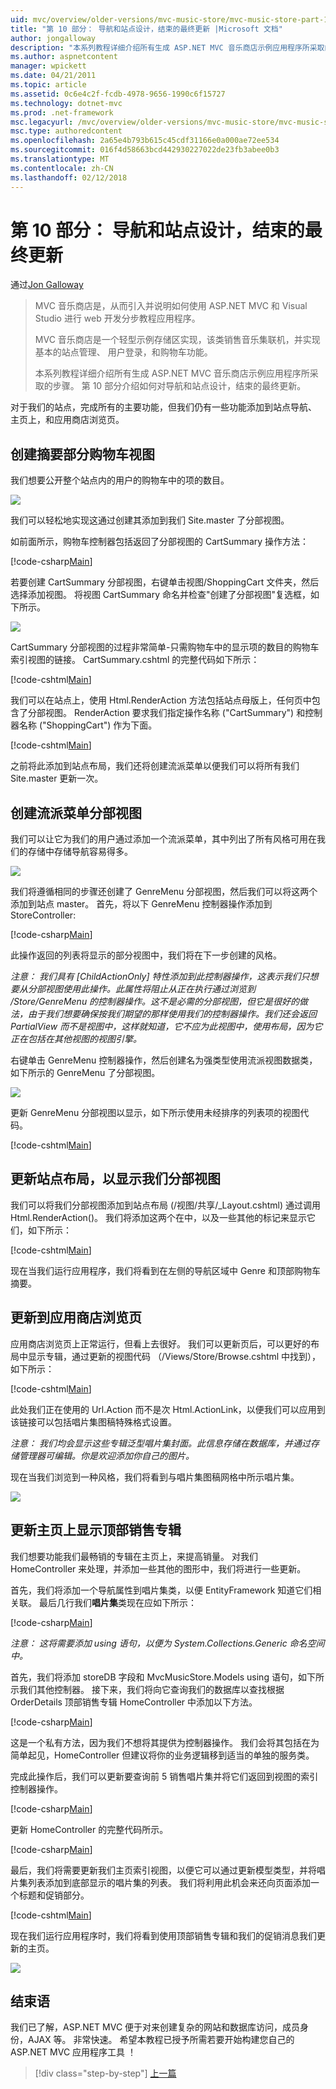 ```yaml
---
uid: mvc/overview/older-versions/mvc-music-store/mvc-music-store-part-10
title: "第 10 部分： 导航和站点设计，结束的最终更新 |Microsoft 文档"
author: jongalloway
description: "本系列教程详细介绍所有生成 ASP.NET MVC 音乐商店示例应用程序所采取的步骤。 第 10 部分介绍对导航和 s。 最后更新..."
ms.author: aspnetcontent
manager: wpickett
ms.date: 04/21/2011
ms.topic: article
ms.assetid: 0c6e4c2f-fcdb-4978-9656-1990c6f15727
ms.technology: dotnet-mvc
ms.prod: .net-framework
msc.legacyurl: /mvc/overview/older-versions/mvc-music-store/mvc-music-store-part-10
msc.type: authoredcontent
ms.openlocfilehash: 2a65e4b793b615c45cdf31166e0a000ae72ee534
ms.sourcegitcommit: 016f4d58663bcd442930227022de23fb3abee0b3
ms.translationtype: MT
ms.contentlocale: zh-CN
ms.lasthandoff: 02/12/2018
---
```

<a name="part-10-final-updates-to-navigation-and-site-design-conclusion"></a>第 10 部分： 导航和站点设计，结束的最终更新
====================
通过[Jon Galloway](https://github.com/jongalloway)

> MVC 音乐商店是，从而引入并说明如何使用 ASP.NET MVC 和 Visual Studio 进行 web 开发分步教程应用程序。  
>   
> MVC 音乐商店是一个轻型示例存储区实现，该类销售音乐集联机，并实现基本的站点管理、 用户登录，和购物车功能。  
>   
> 本系列教程详细介绍所有生成 ASP.NET MVC 音乐商店示例应用程序所采取的步骤。 第 10 部分介绍如何对导航和站点设计，结束的最终更新。


对于我们的站点，完成所有的主要功能，但我们仍有一些功能添加到站点导航、 主页上，和应用商店浏览页。

## <a name="creating-the-shopping-cart-summary-partial-view"></a>创建摘要部分购物车视图

我们想要公开整个站点内的用户的购物车中的项的数目。

![](mvc-music-store-part-10/_static/image1.png)

我们可以轻松地实现这通过创建其添加到我们 Site.master 了分部视图。

如前面所示，购物车控制器包括返回了分部视图的 CartSummary 操作方法：

[!code-csharp[Main](mvc-music-store-part-10/samples/sample1.cs)]

若要创建 CartSummary 分部视图，右键单击视图/ShoppingCart 文件夹，然后选择添加视图。 将视图 CartSummary 命名并检查"创建了分部视图"复选框，如下所示。

![](mvc-music-store-part-10/_static/image2.png)

CartSummary 分部视图的过程非常简单-只需购物车中的显示项的数目的购物车索引视图的链接。 CartSummary.cshtml 的完整代码如下所示：

[!code-cshtml[Main](mvc-music-store-part-10/samples/sample2.cshtml)]

我们可以在站点上，使用 Html.RenderAction 方法包括站点母版上，任何页中包含了分部视图。 RenderAction 要求我们指定操作名称 ("CartSummary") 和控制器名称 ("ShoppingCart") 作为下面。

[!code-cshtml[Main](mvc-music-store-part-10/samples/sample3.cshtml)]

之前将此添加到站点布局，我们还将创建流派菜单以便我们可以将所有我们 Site.master 更新一次。

## <a name="creating-the-genre-menu-partial-view"></a>创建流派菜单分部视图

我们可以让它为我们的用户通过添加一个流派菜单，其中列出了所有风格可用在我们的存储中存储导航容易得多。

![](mvc-music-store-part-10/_static/image3.png)

我们将遵循相同的步骤还创建了 GenreMenu 分部视图，然后我们可以将这两个添加到站点 master。 首先，将以下 GenreMenu 控制器操作添加到 StoreController:

[!code-csharp[Main](mvc-music-store-part-10/samples/sample4.cs)]

此操作返回的列表将显示的部分视图中，我们将在下一步创建的风格。

*注意： 我们具有 [ChildActionOnly] 特性添加到此控制器操作，这表示我们只想要从分部视图使用此操作。此属性将阻止从正在执行通过浏览到 /Store/GenreMenu 的控制器操作。这不是必需的分部视图，但它是很好的做法，由于我们想要确保按我们期望的那样使用我们的控制器操作。我们还会返回 PartialView 而不是视图中，这样就知道，它不应为此视图中，使用布局，因为它正在包括在其他视图的视图引擎。*

右键单击 GenreMenu 控制器操作，然后创建名为强类型使用流派视图数据类，如下所示的 GenreMenu 了分部视图。

![](mvc-music-store-part-10/_static/image4.png)

更新 GenreMenu 分部视图以显示，如下所示使用未经排序的列表项的视图代码。

[!code-cshtml[Main](mvc-music-store-part-10/samples/sample5.cshtml)]

## <a name="updating-site-layout-to-display-our-partial-views"></a>更新站点布局，以显示我们分部视图

我们可以将我们分部视图添加到站点布局 (/视图/共享/\_Layout.cshtml) 通过调用 Html.RenderAction()。 我们将添加这两个在中，以及一些其他的标记来显示它们，如下所示：

[!code-cshtml[Main](mvc-music-store-part-10/samples/sample6.cshtml)]

现在当我们运行应用程序，我们将看到在左侧的导航区域中 Genre 和顶部购物车摘要。

## <a name="update-to-the-store-browse-page"></a>更新到应用商店浏览页

应用商店浏览页上正常运行，但看上去很好。 我们可以更新页后，可以更好的布局中显示专辑，通过更新的视图代码 （/Views/Store/Browse.cshtml 中找到），如下所示：

[!code-cshtml[Main](mvc-music-store-part-10/samples/sample7.cshtml)]

此处我们正在使用的 Url.Action 而不是次 Html.ActionLink，以便我们可以应用到该链接可以包括唱片集图稿特殊格式设置。

*注意： 我们均会显示这些专辑泛型唱片集封面。此信息存储在数据库，并通过存储管理器可编辑。你是欢迎添加你自己的图片。*

现在当我们浏览到一种风格，我们将看到与唱片集图稿网格中所示唱片集。

![](mvc-music-store-part-10/_static/image5.png)

## <a name="updating-the-home-page-to-show-top-selling-albums"></a>更新主页上显示顶部销售专辑

我们想要功能我们最畅销的专辑在主页上，来提高销量。 对我们 HomeController 来处理，并添加一些其他的图形中，我们将进行一些更新。

首先，我们将添加一个导航属性到唱片集类，以便 EntityFramework 知道它们相关联。 最后几行我们**唱片集**类现在应如下所示：

[!code-csharp[Main](mvc-music-store-part-10/samples/sample8.cs)]

*注意： 这将需要添加 using 语句，以便为 System.Collections.Generic 命名空间中。*

首先，我们将添加 storeDB 字段和 MvcMusicStore.Models using 语句，如下所示我们其他控制器。 接下来，我们将向它查询我们的数据库以查找根据 OrderDetails 顶部销售专辑 HomeController 中添加以下方法。

[!code-csharp[Main](mvc-music-store-part-10/samples/sample9.cs)]

这是一个私有方法，因为我们不想将其提供为控制器操作。 我们会将其包括在为简单起见，HomeController 但建议将你的业务逻辑移到适当的单独的服务类。

完成此操作后，我们可以更新要查询前 5 销售唱片集并将它们返回到视图的索引控制器操作。

[!code-csharp[Main](mvc-music-store-part-10/samples/sample10.cs)]

更新 HomeController 的完整代码所示。

[!code-csharp[Main](mvc-music-store-part-10/samples/sample11.cs)]

最后，我们将需要更新我们主页索引视图，以便它可以通过更新模型类型，并将唱片集列表添加到底部显示的唱片集的列表。 我们将利用此机会来还向页面添加一个标题和促销部分。

[!code-cshtml[Main](mvc-music-store-part-10/samples/sample12.cshtml)]

现在我们运行应用程序时，我们将看到使用顶部销售专辑和我们的促销消息我们更新的主页。

![](mvc-music-store-part-10/_static/image1.jpg)

## <a name="conclusion"></a>结束语

我们已了解，ASP.NET MVC 便于对来创建复杂的网站和数据库访问，成员身份，AJAX 等。 非常快速。 希望本教程已授予所需若要开始构建您自己的 ASP.NET MVC 应用程序工具 ！


>[!div class="step-by-step"]
[上一篇](mvc-music-store-part-9.md)

